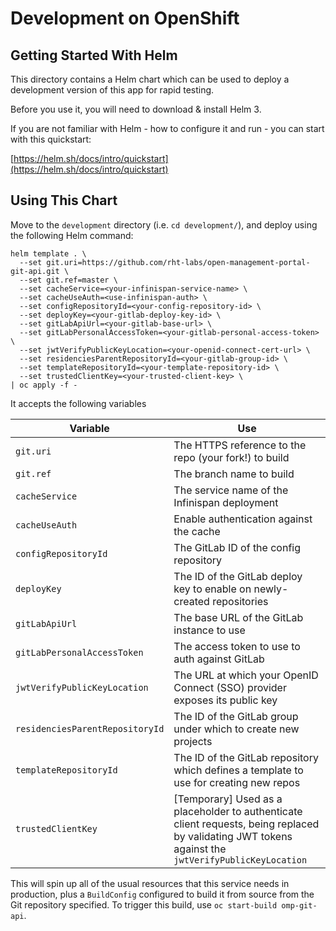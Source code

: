 # Development on OpenShift

## Getting Started With Helm

This directory contains a Helm chart which can be used to deploy a development version of this app for rapid testing.

Before you use it, you will need to download & install Helm 3.

If you are not familiar with Helm - how to configure it and run - you can start with this quickstart:

[https://helm.sh/docs/intro/quickstart](https://helm.sh/docs/intro/quickstart)

## Using This Chart

Move to the `development` directory (i.e. `cd development/`), and deploy using the following Helm command:

```shell script
helm template . \
  --set git.uri=https://github.com/rht-labs/open-management-portal-git-api.git \
  --set git.ref=master \
  --set cacheService=<your-infinispan-service-name> \
  --set cacheUseAuth=<use-infinispan-auth> \
  --set configRepositoryId=<your-config-repository-id> \
  --set deployKey=<your-gitlab-deploy-key-id> \
  --set gitLabApiUrl=<your-gitlab-base-url> \
  --set gitLabPersonalAccessToken=<your-gitlab-personal-access-token> \
  --set jwtVerifyPublicKeyLocation=<your-openid-connect-cert-url> \
  --set residenciesParentRepositoryId=<your-gitlab-group-id> \
  --set templateRepositoryId=<your-template-repository-id> \
  --set trustedClientKey=<your-trusted-client-key> \
| oc apply -f -
```

It accepts the following variables

| Variable  | Use  |
|---|---|
| `git.uri`  | The HTTPS reference to the repo (your fork!) to build  |
| `git.ref`  | The branch name to build  |
| `cacheService`  | The service name of the Infinispan deployment  |
| `cacheUseAuth`  | Enable authentication against the cache  |
| `configRepositoryId`  | The GitLab ID of the config repository  |
| `deployKey`  | The ID of the GitLab deploy key to enable on newly-created repositories  |
| `gitLabApiUrl`  | The base URL of the GitLab instance to use  |
| `gitLabPersonalAccessToken`  | The access token to use to auth against GitLab  |
| `jwtVerifyPublicKeyLocation`  | The URL at which your OpenID Connect (SSO) provider exposes its public key  |
| `residenciesParentRepositoryId`  | The ID of the GitLab group under which to create new projects  |
| `templateRepositoryId`  | The ID of the GitLab repository which defines a template to use for creating new repos  |
| `trustedClientKey`  | [Temporary] Used as a placeholder to authenticate client requests, being replaced by validating JWT tokens against the `jwtVerifyPublicKeyLocation` |

This will spin up all of the usual resources that this service needs in production, plus a `BuildConfig` configured to build it from source from the Git repository specified. To trigger this build, use `oc start-build omp-git-api`.
